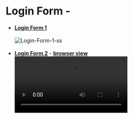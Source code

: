 # Login Form -
* <a href="https://github.com/dev-kumaresan/widgets-for-web-design/tree/main/Login-Form/Login-Form-1"><b>Login Form 1</b></a><br><br>
![Login-Form-1-ss](https://user-images.githubusercontent.com/100152824/165747562-f799452e-43ca-4bd6-a229-8489d10ad66c.png)<br><br>
* <a href="https://github.com/dev-kumaresan/widgets-for-web-design/tree/main/Login-Form/Login-Form-2"><b>Login Form 2</b></a> - 
  <a href="https://user-images.githubusercontent.com/100152824/165943408-420e5dde-40db-49fa-978e-13ad78fd8291.mp4"><b>browser view</b></a><br>
<video src="https://user-images.githubusercontent.com/100152824/165943408-420e5dde-40db-49fa-978e-13ad78fd8291.mp4"></video>
